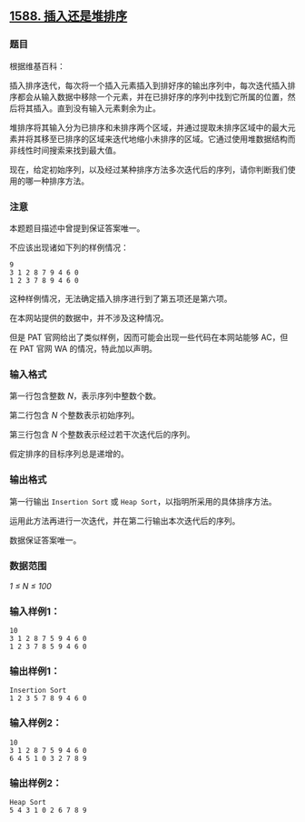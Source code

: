 ## [1588. 插入还是堆排序](https://www.acwing.com/problem/content/1590/)

### 题目

根据维基百科：

插入排序迭代，每次将一个插入元素插入到排好序的输出序列中，每次迭代插入排序都会从输入数据中移除一个元素，并在已排好序的序列中找到它所属的位置，然后将其插入。直到没有输入元素剩余为止。

堆排序将其输入分为已排序和未排序两个区域，并通过提取未排序区域中的最大元素并将其移至已排序的区域来迭代地缩小未排序的区域。它通过使用堆数据结构而非线性时间搜索来找到最大值。

现在，给定初始序列，以及经过某种排序方法多次迭代后的序列，请你判断我们使用的哪一种排序方法。

### 注意

本题题目描述中曾提到保证答案唯一。

不应该出现诸如下列的样例情况：

```
9
3 1 2 8 7 9 4 6 0
1 2 3 7 8 9 4 6 0
```

这种样例情况，无法确定插入排序进行到了第五项还是第六项。

在本网站提供的数据中，并不涉及这种情况。

但是 PAT 官网给出了类似样例，因而可能会出现一些代码在本网站能够 AC，但在 PAT 官网 WA 的情况，特此加以声明。

### 输入格式

第一行包含整数 *N*，表示序列中整数个数。

第二行包含 *N* 个整数表示初始序列。

第三行包含 *N* 个整数表示经过若干次迭代后的序列。

假定排序的目标序列总是递增的。

### 输出格式

第一行输出 `Insertion Sort` 或 `Heap Sort`，以指明所采用的具体排序方法。

运用此方法再进行一次迭代，并在第二行输出本次迭代后的序列。

数据保证答案唯一。

### 数据范围

*1 ≤ N ≤ 100*

### 输入样例1：

```
10
3 1 2 8 7 5 9 4 6 0
1 2 3 7 8 5 9 4 6 0
```

### 输出样例1：

```
Insertion Sort
1 2 3 5 7 8 9 4 6 0
```

### 输入样例2：

```
10
3 1 2 8 7 5 9 4 6 0
6 4 5 1 0 3 2 7 8 9
```

### 输出样例2：

```
Heap Sort
5 4 3 1 0 2 6 7 8 9
```
